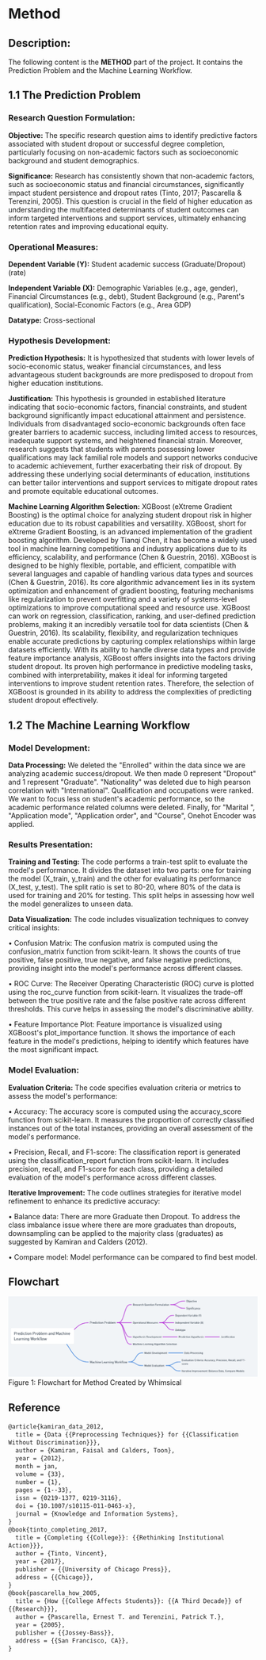 # Method

## Description:
The following content is the **METHOD** part of the project. It contains the Prediction Problem and the Machine Learning Workflow.

## 1.1 The Prediction Problem

### Research Question Formulation:

**Objective:** The specific research question aims to identify predictive factors associated with student dropout or successful degree completion, particularly focusing on non-academic factors such as socioeconomic background and student demographics.

**Significance:** Research has consistently shown that non-academic factors, such as socioeconomic status and financial circumstances, significantly impact student persistence and dropout rates (Tinto, 2017; Pascarella & Terenzini, 2005). This question is crucial in the field of higher education as understanding the multifaceted determinants of student outcomes can inform targeted interventions and support services, ultimately enhancing retention rates and improving educational equity.

### Operational Measures:

**Dependent Variable (Y):** Student academic success (Graduate/Dropout) (rate)

**Independent Variable (X):** Demographic Variables (e.g., age, gender), Financial Circumstances (e.g., debt), Student Background (e.g., Parent's qualification), Social-Economic Factors (e.g., Area GDP)

**Datatype:** Cross-sectional

### Hypothesis Development:

**Prediction Hypothesis:** It is hypothesized that students with lower levels of socio-economic status, weaker financial circumstances, and less advantageous student backgrounds are more predisposed to dropout from higher education institutions.

**Justification:** This hypothesis is grounded in established literature indicating that socio-economic factors, financial constraints, and student background significantly impact educational attainment and persistence. Individuals from disadvantaged socio-economic backgrounds often face greater barriers to academic success, including limited access to resources, inadequate support systems, and heightened financial strain. Moreover, research suggests that students with parents possessing lower qualifications may lack familial role models and support networks conducive to academic achievement, further exacerbating their risk of dropout. By addressing these underlying social determinants of education, institutions can better tailor interventions and support services to mitigate dropout rates and promote equitable educational outcomes.

**Machine Learning Algorithm Selection:** XGBoost (eXtreme Gradient Boosting) is the optimal choice for analyzing student dropout risk in higher education due to its robust capabilities and versatility. XGBoost, short for eXtreme Gradient Boosting, is an advanced implementation of the gradient boosting algorithm. Developed by Tianqi Chen, it has become a widely used tool in machine learning competitions and industry applications due to its efficiency, scalability, and performance (Chen & Guestrin, 2016). XGBoost is designed to be highly flexible, portable, and efficient, compatible with several languages and capable of handling various data types and sources (Chen & Guestrin, 2016). Its core algorithmic advancement lies in its system optimization and enhancement of gradient boosting, featuring mechanisms like regularization to prevent overfitting and a variety of systems-level optimizations to improve computational speed and resource use. XGBoost can work on regression, classification, ranking, and user-defined prediction problems, making it an incredibly versatile tool for data scientists (Chen & Guestrin, 2016). Its scalability, flexibility, and regularization techniques enable accurate predictions by capturing complex relationships within large datasets efficiently. With its ability to handle diverse data types and provide feature importance analysis, XGBoost offers insights into the factors driving student dropout. Its proven high performance in predictive modeling tasks, combined with interpretability, makes it ideal for informing targeted interventions to improve student retention rates. Therefore, the selection of XGBoost is grounded in its ability to address the complexities of predicting student dropout effectively.

## 1.2 The Machine Learning Workflow

### Model Development:
**Data Processing:** We deleted the "Enrolled" within the data since we are analyzing academic success/dropout. We then made 0 represent "Dropout" and 1 represent "Graduate". "Nationality" was deleted due to high pearson correlation with "International". Qualification and occupations were ranked. We want to focus less on student's academic performance, so the academic performance related columns were deleted. Finally, for "Marital ", "Application mode", "Application order", and "Course", Onehot Encoder was applied.

### Results Presentation:
**Training and Testing:** The code performs a train-test split to evaluate the model's performance. It divides the dataset into two parts: one for training the model (X_train, y_train) and the other for evaluating its performance (X_test, y_test). The split ratio is set to 80-20, where 80% of the data is used for training and 20% for testing. This split helps in assessing how well the model generalizes to unseen data.

**Data Visualization:** The code includes visualization techniques to convey critical insights:

• Confusion Matrix: The confusion matrix is computed using the confusion_matrix function from scikit-learn. It shows the counts of true positive, false positive, true negative, and false negative predictions, providing insight into the model's performance across different classes.

• ROC Curve: The Receiver Operating Characteristic (ROC) curve is plotted using the roc_curve function from scikit-learn. It visualizes the trade-off between the true positive rate and the false positive rate across different thresholds. This curve helps in assessing the model's discriminative ability.

• Feature Importance Plot: Feature importance is visualized using XGBoost's plot_importance function. It shows the importance of each feature in the model's predictions, helping to identify which features have the most significant impact.

### Model Evaluation:
**Evaluation Criteria:** The code specifies evaluation criteria or metrics to assess the model's performance:

• Accuracy: The accuracy score is computed using the accuracy_score function from scikit-learn. It measures the proportion of correctly classified instances out of the total instances, providing an overall assessment of the model's performance.

• Precision, Recall, and F1-score: The classification report is generated using the classification_report function from scikit-learn. It includes precision, recall, and F1-score for each class, providing a detailed evaluation of the model's performance across different classes.

**Iterative Improvement:**
The code outlines strategies for iterative model refinement to enhance its predictive accuracy:

• Balance data: There are more Graduate then Dropout. To address the class imbalance issue where there are more graduates than dropouts, downsampling can be applied to the majority class (graduates) as suggested by Kamiran and Calders (2012).

• Compare model: Model performance can be compared to find best model.

## Flowchart

<img src="Flowchart.png" alt="Flowchart">
Figure 1: Flowchart for Method Created by Whimsical

## Reference
```
@article{kamiran_data_2012,
  title = {Data {{Preprocessing Techniques}} for {{Classification Without Discrimination}}},
  author = {Kamiran, Faisal and Calders, Toon},
  year = {2012},
  month = jan,
  volume = {33},
  number = {1},
  pages = {1--33},
  issn = {0219-1377, 0219-3116},
  doi = {10.1007/s10115-011-0463-x},
  journal = {Knowledge and Information Systems},
}
@book{tinto_completing_2017,
  title = {Completing {{College}}: {{Rethinking Institutional Action}}},
  author = {Tinto, Vincent},
  year = {2017},
  publisher = {{University of Chicago Press}},
  address = {{Chicago}},
}
@book{pascarella_how_2005,
  title = {How {{College Affects Students}}: {{A Third Decade}} of {{Research}}},
  author = {Pascarella, Ernest T. and Terenzini, Patrick T.},
  year = {2005},
  publisher = {{Jossey-Bass}},
  address = {{San Francisco, CA}},
}
```
